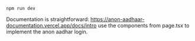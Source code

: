 ```
npm run dev
```
Documentation is straightforward: https://anon-aadhaar-documentation.vercel.app/docs/intro
use the components from page.tsx to implement the anon aadhar login.

